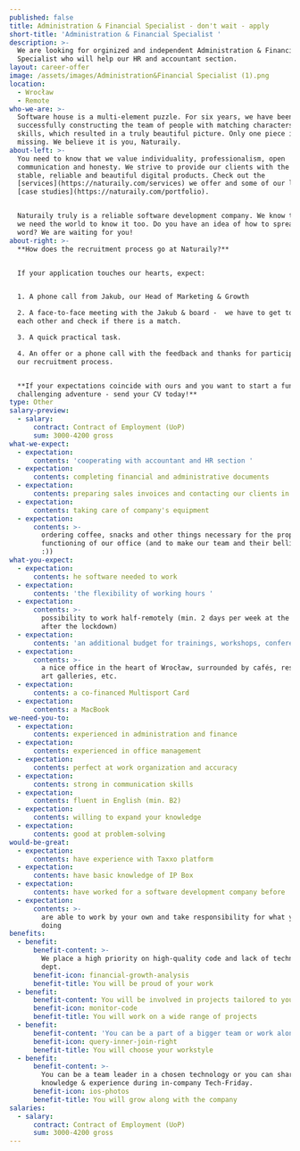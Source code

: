 ```yaml
---
published: false
title: Administration & Financial Specialist - don't wait - apply
short-title: 'Administration & Financial Specialist '
description: >-
  We are looking for orginized and independent Administration & Financial
  Specialist who will help our HR and accountant section. 
layout: career-offer
image: /assets/images/Administration&Financial Specialist (1).png
location:
  - Wrocław
  - Remote
who-we-are: >-
  Software house is a multi-element puzzle. For six years, we have been
  successfully constructing the team of people with matching characters and
  skills, which resulted in a truly beautiful picture. Only one piece is
  missing. We believe it is you, Naturaily.
about-left: >-
  You need to know that we value individuality, professionalism, open
  communication and honesty. We strive to provide our clients with the best,
  stable, reliable and beautiful digital products. Check out the
  [services](https://naturaily.com/services) we offer and some of our latest
  [case studies](https://naturaily.com/portfolio).


  Naturaily truly is a reliable software development company. We know that, and
  we need the world to know it too. Do you have an idea of how to spread the
  word? We are waiting for you!
about-right: >-
  **How does the recruitment process go at Naturaily?**


  If your application touches our hearts, expect:


  1. A phone call from Jakub, our Head of Marketing & Growth

  2. A face-to-face meeting with the Jakub & board -  we have to get to know
  each other and check if there is a match.

  3. A quick practical task.

  4. An offer or a phone call with the feedback and thanks for participating in
  our recruitment process.


  **If your expectations coincide with ours and you want to start a fun,
  challenging adventure - send your CV today!**
type: Other
salary-preview:
  - salary:
      contract: Contract of Employment (UoP)
      sum: 3000-4200 gross
what-we-expect:
  - expectation:
      contents: 'cooperating with accountant and HR section '
  - expectation:
      contents: completing financial and administrative documents
  - expectation:
      contents: preparing sales invoices and contacting our clients in payments matters
  - expectation:
      contents: taking care of company's equipment
  - expectation:
      contents: >-
        ordering coffee, snacks and other things necessary for the proper
        functioning of our office (and to make our team and their bellies happy
        :)) 
what-you-expect:
  - expectation:
      contents: he software needed to work
  - expectation:
      contents: 'the flexibility of working hours '
  - expectation:
      contents: >-
        possibility to work half-remotely (min. 2 days per week at the office
        after the lockdown)
  - expectation:
      contents: 'an additional budget for trainings, workshops, conferences, etc. '
  - expectation:
      contents: >-
        a nice office in the heart of Wrocław, surrounded by cafés, restaurants,
        art galleries, etc.
  - expectation:
      contents: a co-financed Multisport Card
  - expectation:
      contents: a MacBook
we-need-you-to:
  - expectation:
      contents: experienced in administration and finance
  - expectation:
      contents: experienced in office management
  - expectation:
      contents: perfect at work organization and accuracy
  - expectation:
      contents: strong in communication skills
  - expectation:
      contents: fluent in English (min. B2)
  - expectation:
      contents: willing to expand your knowledge
  - expectation:
      contents: good at problem-solving
would-be-great:
  - expectation:
      contents: have experience with Taxxo platform
  - expectation:
      contents: have basic knowledge of IP Box
  - expectation:
      contents: have worked for a software development company before
  - expectation:
      contents: >-
        are able to work by your own and take responsibility for what you’re
        doing
benefits:
  - benefit:
      benefit-content: >-
        We place a high priority on high-quality code and lack of technical
        dept.
      benefit-icon: financial-growth-analysis
      benefit-title: You will be proud of your work
  - benefit:
      benefit-content: You will be involved in projects tailored to your level of expertise.
      benefit-icon: monitor-code
      benefit-title: You will work on a wide range of projects
  - benefit:
      benefit-content: 'You can be a part of a bigger team or work alone, if you prefer.'
      benefit-icon: query-inner-join-right
      benefit-title: You will choose your workstyle
  - benefit:
      benefit-content: >-
        You can be a team leader in a chosen technology or you can share your
        knowledge & experience during in-company Tech-Friday.
      benefit-icon: ios-photos
      benefit-title: You will grow along with the company
salaries:
  - salary:
      contract: Contract of Employment (UoP)
      sum: 3000-4200 gross
---
```


